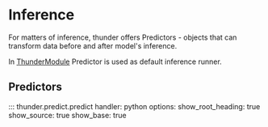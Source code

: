 # Inference
For matters of inference, thunder offers Predictors - objects that 
can transform data before and after model's inference.

In [ThunderModule](../core/thunder_module.md) Predictor is used as
default inference runner.

## Predictors
::: thunder.predict.predict
    handler: python
    options:
      show_root_heading: true
      show_source: true
      show_base: true